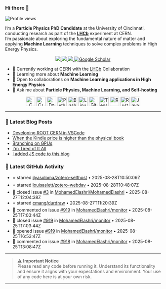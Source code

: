 ### Hi there 👋

<p align="left">
  <img src="https://komarev.com/ghpvc/?username=MohamedElashri&style=flat-square" alt="Profile views" />
</p>

I’m a **Particle Physics PhD Candidate** at the University of Cincinnati, conducting research as part of the **[LHCb](https://home.cern/science/experiments/lhcb)** experiment at CERN.  
I’m passionate about exploring the fundamental nature of matter and applying **Machine Learning** techniques to solve complex problems in High Energy Physics.



<p align="center">
  <a href="https://melashri.net/">
    <img src="https://img.shields.io/badge/Website-melashri.net-blue?logo=google-chrome&logoColor=white" />
  </a>
  <a href="https://linkedin.com/in/elashri">
    <img src="https://img.shields.io/badge/LinkedIn-elashri-blue?logo=linkedin&logoColor=white" />
  </a>
  <a href="https://keybase.io/melashri">
    <img src="https://img.shields.io/badge/Keybase-melashri-orange?logo=keybase&logoColor=white" />
  </a>
  <a href="https://scholar.google.com/citations?user=XtPg3SIAAAAJ&hl=en">
    <img src="https://img.shields.io/badge/Google%20Scholar-Mohamed Elashri-blue?logo=google-scholar" alt="Google Scholar"/>
  </a>

</p>



- 🔭 Currently working at CERN with the [LHCb](https://home.cern/science/experiments/lhcb) Collaboration  
- 🌱 Learning more about **Machine Learning**  
- 👯 Open to collaborations on **Machine Learning applications in High Energy Physics**  
- 💬 Ask me about **Particle Physics, Machine Learning, and Self-hosting**  




<div align="center">
  <img src="https://profilinator.rishav.dev/skills-assets/c-original.svg" alt="C" height="30" />
  <img src="https://profilinator.rishav.dev/skills-assets/cplusplus-original.svg" alt="C++" height="30" />
  <img src="https://profilinator.rishav.dev/skills-assets/docker-original-wordmark.svg" alt="Docker" height="30" />
  <img src="https://profilinator.rishav.dev/skills-assets/python-original.svg" alt="Python" height="30" />
  <img src="https://profilinator.rishav.dev/skills-assets/gnu_bash-icon.svg" alt="Bash" height="30" />
  <img src="https://profilinator.rishav.dev/skills-assets/linux-original.svg" alt="Linux" height="30" />
  <img src="https://profilinator.rishav.dev/skills-assets/git-scm-icon.svg" alt="Git" height="30" />
  <img src="https://profilinator.rishav.dev/skills-assets/tensorflow-icon.svg" alt="TensorFlow" height="30" />
  <img src="https://profilinator.rishav.dev/skills-assets/r.svg" alt="R" height="30" />
  <img src="https://profilinator.rishav.dev/skills-assets/rust-plain.svg" alt="Rust" height="30" />
  <img src="https://profilinator.rishav.dev/skills-assets/javascript-original.svg" alt="JavaScript" height="30" />
</div>

---

### 📌 Latest Blog Posts
<!-- BLOG-POST-LIST:START -->

- [Developing ROOT CERN in VSCode](https://blog.melashri.net/developing-root-cern-in-vscode/)
- [When the Kindle price is higher than the physical book](https://blog.melashri.net/when-the-kindle-price-is-higher-than-the-physical-book/)
- [Branching on GPUs](https://blog.melashri.net/branching-on-gpus/)
- [I'm Tired of It All](https://blog.melashri.net/im-tired-of-it-all/)
- [I added JS code to this blog](https://blog.melashri.net/i-added-js-code-to-this-blog/)

<!-- BLOG-POST-LIST:END -->

### 📌 Latest GitHub Activity
<!-- ACTIVITY:START -->
- ⭐ starred [ilyasoloma/zotero-selfhost](https://github.com/ilyasoloma/zotero-selfhost) • 2025-08-28T10:50:06Z
- ⭐ starred [louisaslett/zotero-webdav](https://github.com/louisaslett/zotero-webdav) • 2025-08-28T10:48:07Z
- 🐛 closed issue [#3](https://github.com/MohamedElashri/MohamedElashri/issues/3) in [MohamedElashri/MohamedElashri](https://github.com/MohamedElashri/MohamedElashri) • 2025-08-27T12:04:38Z
- ⭐ starred [cmang/durdraw](https://github.com/cmang/durdraw) • 2025-08-27T11:20:39Z
- 💬 commented on issue [#919](https://github.com/MohamedElashri/monitor/issues/919) in [MohamedElashri/monitor](https://github.com/MohamedElashri/monitor) • 2025-08-25T17:03:44Z
- 🐛 closed issue [#919](https://github.com/MohamedElashri/monitor/issues/919) in [MohamedElashri/monitor](https://github.com/MohamedElashri/monitor) • 2025-08-25T17:03:44Z
- 🐛 opened issue [#919](https://github.com/MohamedElashri/monitor/issues/919) in [MohamedElashri/monitor](https://github.com/MohamedElashri/monitor) • 2025-08-25T16:53:47Z
- 💬 commented on issue [#918](https://github.com/MohamedElashri/monitor/issues/918) in [MohamedElashri/monitor](https://github.com/MohamedElashri/monitor) • 2025-08-25T13:08:47Z
<!-- ACTIVITY:END -->

---

> ⚠️ **Important Notice**  
> Please read any code before running it. Understand its functionality and ensure it aligns with your expectations and environment. Your use of any code here is at your own risk.

---

